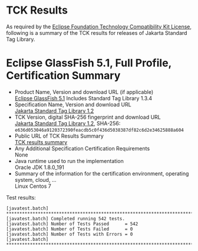 TCK Results
===========

As required by the
[Eclipse Foundation Technology Compatibility Kit License](https://www.eclipse.org/legal/tck.php),
following is a summary of the TCK results for releases of Jakarta Standard Tag Library.

# Eclipse GlassFish 5.1, Full Profile, Certification Summary

- Product Name, Version and download URL (if applicable) \
  [Eclipse GlassFish 5.1](https://www.eclipse.org/downloads/download.php?file=/glassfish/glassfish-5.1.0.zip)
  Includes Standard Tag Library 1.3.4
- Specification Name, Version and download URL \
  [Jakarta Standard Tag Library 1.2](https://jakarta.ee/specifications/tags/1.2/)
- TCK Version, digital SHA-256 fingerprint and download URL \
  [Jakarta Standard Tag Library 1.2](http://download.eclipse.org/ee4j/jakartaee-tck/jakartaee8-eftl/promoted/eclipse-tags-tck-1.2.0.zip), SHA-256: `e636d053046a9120372390feacdb5c0f436d5038387df82c6d2e34625888a604`
- Public URL of TCK Results Summary \
  [TCK results summary](TCK-Results.html)
- Any Additional Specification Certification Requirements \
  None
- Java runtime used to run the implementation \
  Oracle JDK 1.8.0_191
- Summary of the information for the certification environment, operating system, cloud, ... \
  Linux Centos 7

Test results:

```
[javatest.batch] ********************************************************************************
[javatest.batch] Completed running 542 tests.
[javatest.batch] Number of Tests Passed      = 542
[javatest.batch] Number of Tests Failed      = 0
[javatest.batch] Number of Tests with Errors = 0
[javatest.batch] ********************************************************************************
```
